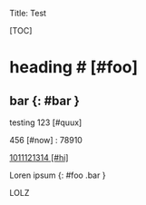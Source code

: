 Title: Test

[TOC]

# heading # [#foo]

## bar {: #bar }

testing 123 [#quux]

456 [#now]
:   78910

[1011121314 [#hi]](test)

Loren ipsum
{: #foo .bar }

LOLZ
